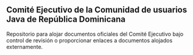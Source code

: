 ## Comité Ejecutivo de la Comunidad de usuarios Java de República Dominicana
Repositorio para alojar documentos oficiales del Comité Ejecutivo bajo control de revisión o proporcionar enlaces a documentos alojados externamente.
